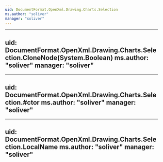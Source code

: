 ```yaml
---
uid: DocumentFormat.OpenXml.Drawing.Charts.Selection
ms.author: "soliver"
manager: "soliver"
---
```


---
uid: DocumentFormat.OpenXml.Drawing.Charts.Selection.CloneNode(System.Boolean)
ms.author: "soliver"
manager: "soliver"
---

---
uid: DocumentFormat.OpenXml.Drawing.Charts.Selection.#ctor
ms.author: "soliver"
manager: "soliver"
---

---
uid: DocumentFormat.OpenXml.Drawing.Charts.Selection.LocalName
ms.author: "soliver"
manager: "soliver"
---
